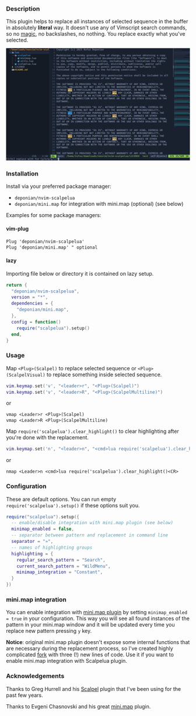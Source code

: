 ### Description

This plugin helps to replace all instances of selected sequence in the buffer in absolutely **literal** way. It doesn't use any of Vimscript search commands, so no [magic](https://neovim.io/doc/user/options.html#'magic'), no backslashes, no nothing. You replace exactly what you've selected.

![screenshot](./screenshot.png)

### Installation

Install via your preferred package manager:
- `deponian/nvim-scalpelua`
- `deponian/mini.map` for integration with mini.map (optional) (see below)

Examples for some package managers:

#### vim-plug

```vim
Plug 'deponian/nvim-scalpelua'
Plug 'deponian/mini.map' " optional
```

#### lazy

Importing file below or directory it is contained on lazy setup.

```lua
return {
  "deponian/nvim-scalpelua",
  version = "*",
  dependencies = {
    "deponian/mini.map",
  },
  config = function()
    require("scalpelua").setup()
  end,
}
```

### Usage

Map `<Plug>(Scalpel)` to replace selected sequence or `<Plug>(ScalpelVisual)` to replace something inside selected sequence.

```lua
vim.keymap.set('v', "<leader>r", "<Plug>(Scalpel)")
vim.keymap.set('v', "<leader>R", "<Plug>(ScalpelMultiline)")
```

or

```vim
vmap <Leader>r <Plug>(Scalpel)
vmap <Leader>R <Plug>(ScalpelMultiline)
```

Map `require('scalpelua').clear_highlight()` to clear highlighting after you're done with the replacement.

```lua
vim.keymap.set('n', "<leader>n", "<cmd>lua require('scalpelua').clear_highlight()<CR>")
```

or

```vim
nmap <Leader>n <cmd>lua require('scalpelua').clear_highlight()<CR>
```

### Configuration

These are default options. You can run empty `require('scalpelua').setup()` if these options suit you.

```lua
require("scalpelua").setup({
  -- enable/disable integration with mini.map plugin (see below)
  minimap_enabled = false,
  -- separator between pattern and replacement in command line
  separator = "»",
  -- names of highlighting groups
  highlighting = {
    regular_search_pattern = "Search",
    current_search_pattern = "WildMenu",
    minimap_integration = "Constant",
  }
})
```

### mini.map integration

You can enable integration with [mini.map plugin](https://github.com/echasnovski/mini.map) by setting `minimap_enabled = true` in your configuration. This way you will see all found instances of the pattern in your mini.map window and it will be updated every time you replace new pattern pressing `y` key.

**Notice**: original mini.map plugin doesn't expose some internal functions that are necessary during the replacement process, so I've created highly complicated [fork](https://github.com/deponian/mini.map) with three (!) new lines of code. Use it if you want to enable mini.map integration with Scalpelua plugin.

### Acknowledgements

Thanks to Greg Hurrell and his [Scalpel](https://github.com/wincent/scalpel) plugin that I've been using for the past few years.

Thanks to Evgeni Chasnovski and his great [mini.map](https://github.com/echasnovski/mini.map) plugin.
